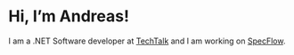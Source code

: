 # Hi, I’m Andreas!

I am a .NET Software developer at [TechTalk](https://www.techtalk.at) and I am working on [SpecFlow](SpecFlow).